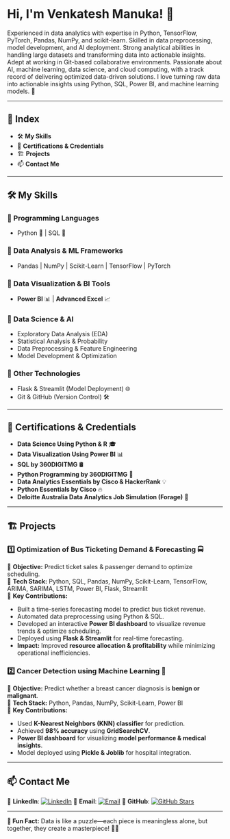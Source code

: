 #  Hi, I'm Venkatesh Manuka! 👋

Experienced in data analytics with expertise in Python, TensorFlow, PyTorch, Pandas, NumPy, and scikit-learn. Skilled in data preprocessing, model development, and AI deployment. Strong analytical abilities in handling large datasets and transforming data into actionable insights. Adept at working in Git-based collaborative environments. Passionate about AI, machine learning, data science, and cloud computing, with a track record of delivering optimized data-driven solutions. I love turning raw data into actionable insights using Python, SQL, Power BI, and machine learning models. 🚀

---

## 📑 Index

- 🛠️ **My Skills**
- 🌱 **Certifications & Credentials**
- 🏗️ **Projects**
- 📫 **Contact Me**

---

## 🛠️ My Skills

### **🔹 Programming Languages**

- Python 🐍 | SQL 💾

### **🔹 Data Analysis & ML Frameworks**

- Pandas | NumPy | Scikit-Learn | TensorFlow | PyTorch

### **🔹 Data Visualization & BI Tools**

- **Power BI** 📊 | **Advanced Excel** 📈

### **🔹 Data Science & AI**

- Exploratory Data Analysis (EDA)
- Statistical Analysis & Probability
- Data Preprocessing & Feature Engineering
- Model Development & Optimization

### **🔹 Other Technologies**

- Flask & Streamlit (Model Deployment) 🌐
- Git & GitHub (Version Control) 🛠️

---

## 🌱 Certifications & Credentials

- **Data Science Using Python & R** 🎓
- **Data Visualization Using Power BI** 📊
- **SQL by 360DIGITMG** 🛢️
- **Python Programming by 360DIGITMG** 🐍
- **Data Analytics Essentials by Cisco & HackerRank** 💡
- **Python Essentials by Cisco** 🔥
- **Deloitte Australia Data Analytics Job Simulation (Forage)** 🏢

---

## 🏗️ Projects

### **1️⃣ Optimization of Bus Ticketing Demand & Forecasting** 🚍

🔹 **Objective:** Predict ticket sales & passenger demand to optimize scheduling.\
🔹 **Tech Stack:** Python, SQL, Pandas, NumPy, Scikit-Learn, TensorFlow, ARIMA, SARIMA, LSTM, Power BI, Flask, Streamlit\
🔹 **Key Contributions:**

- Built a time-series forecasting model to predict bus ticket revenue.
- Automated data preprocessing using Python & SQL.
- Developed an interactive **Power BI dashboard** to visualize revenue trends & optimize scheduling.
- Deployed using **Flask & Streamlit** for real-time forecasting.
- **Impact:** Improved **resource allocation & profitability** while minimizing operational inefficiencies.

### **2️⃣ Cancer Detection using Machine Learning** 🏥

🔹 **Objective:** Predict whether a breast cancer diagnosis is **benign or malignant**.\
🔹 **Tech Stack:** Python, Pandas, NumPy, Scikit-Learn, Power BI\
🔹 **Key Contributions:**

- Used **K-Nearest Neighbors (KNN) classifier** for prediction.
- Achieved **98% accuracy** using **GridSearchCV**.
- **Power BI dashboard** for visualizing **model performance & medical insights**.
- Model deployed using **Pickle & Joblib** for hospital integration.

---

## 📫 Contact Me

🔹 **LinkedIn**: [![LinkedIn](https://img.shields.io/badge/LinkedIn-Connect-blue?style=flat&logo=linkedin)](https://www.linkedin.com/in/venkatesh-manuka/)
🔹 **Email**: [![Email](https://img.shields.io/badge/Email-Contact-red?style=flat&logo=gmail)](mailto:venkateshmanuka123@gmail.com)
🔹 **GitHub**: [![GitHub Stars](https://img.shields.io/github/stars/venkatesh-manuka?style=social)](https://github.com/venkatesh-manuka)

---

**📌 Fun Fact:** Data is like a puzzle—each piece is meaningless alone, but together, they create a masterpiece! 🧩✨

